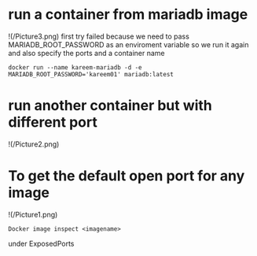 # run a container from mariadb image 
!(/Picture3.png)
first try failed because we need to pass MARIADB_ROOT_PASSWORD as an enviroment variable 
so we run it again and also specify the ports and a container name 
 
```
docker run --name kareem-mariadb -d -e MARIADB_ROOT_PASSWORD='kareem01' mariadb:latest
```
# run another container but with different port 
!(/Picture2.png)
# To get the default open port for any image 
!(/Picture1.png)
```
Docker image inspect <imagename>
```
under ExposedPorts 

